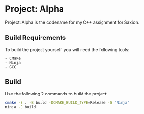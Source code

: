 # Project: Alpha

Project: Alpha is the codename for my C++ assignment for Saxion.

## Build Requirements

To build the project yourself, you will need the following tools:

    - CMake
    - Ninja
    - GCC

## Build

Use the following 2 commands to build the project:
```sh
cmake -S . -B build -DCMAKE_BUILD_TYPE=Release -G "Ninja"
ninja -C build
```
